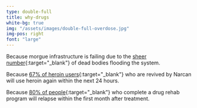 ```yaml
---
type: double-full
title: why-drugs
white-bg: true
img: "/assets/images/double-full-overdose.jpg"
img-pos: right
font: "large"
---
```


Because morgue infrastructure is failing due to the <span class="emphasized-header">[sheer number](https://www.ajc.com/news/local/gbi-morgue-scramble-handle-more-bodies/J26nQ8FD85Hrl62WHum0uM/){:target="_blank"}</span> of dead bodies flooding the system.

Because <span class="emphasized-header">[67% of heroin users](http://www.journal-news.com/news/local/drug-expert-heroin-putting-employers-very-difficult-position/FBypLrFondvvdk1rfc2l2M/){:target="_blank"}</span> who are revived by Narcan will use heroin again within the next 24 hours.

Because <span class="emphasized-header">[80% of people](https://www.ncbi.nlm.nih.gov/pubmed/20669601){:target="_blank"}</span> who complete a drug rehab program will relapse within the first month after treatment.
